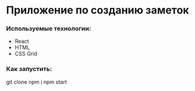 # Приложение по созданию заметок

### Используемые технологии:

* React
* HTML
* CSS Grid

### Как запустить:
git clone
npm i
npm start
